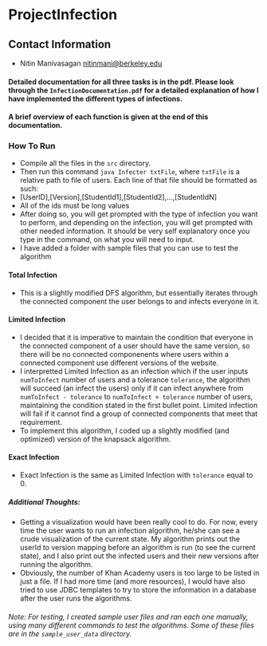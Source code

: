 # ProjectInfection

## Contact Information
* Nitin Manivasagan <nitinmani@berkeley.edu>

#### Detailed documentation for all three tasks is in the pdf. Please look through the `InfectionDocumentation.pdf` for a detailed explanation of how I have implemented the different types of infections. 
#### A brief overview of each function is given at the end of this documentation.

### How To Run 
  * Compile all the files in the `src` directory. 
  * Then run this command `java Infecter txtFile`, where `txtFile` is a relative path to file of users. Each line of that file should be formatted as such:  
   * [UserID],[Version],[StudentId1],[StudentId2],...,[StudentIdN]
  * All of the ids must be long values
  * After doing so, you will get prompted with the type of infection you want to perform, and depending on the infection, you will get prompted with other needed information. It should be very self explanatory once you type in the command, on what you will need to input.
  * I have added a folder with sample files that you can use to test the algorithm
 
#### Total Infection
* This is a slightly modified DFS algorithm, but essentially iterates through the connected component the user belongs to and infects everyone in it.

#### Limited Infection
* I decided that it is imperative to maintain the condition that everyone in the connected component of a user should have the same version, so there will be no connected componenents where users within a connected component use different versions of the website.
* I interpretted Limited Infection as an infection which if the user inputs `numToInfect` number of users and a tolerance `tolerance`,  the algorithm will succeed (an infect the users) only if it can infect anywhere from `numToInfect - tolerance` to `numToInfect + tolerance` number of users, maintaining the condition stated in the first bullet point. Limited infection will fail if it cannot find a group of connected components that meet that requirement.
* To implement this algorithm, I coded up a slightly modified (and optimized) version of the knapsack algorithm.

#### Exact Infection
* Exact Infection is the same as Limited Infection with `tolerance` equal to 0.

##### Additional Thoughts:
* Getting a visualization would have been really cool to do. For now, every time the user wants to run an infection algorithm, he/she can see a crude visualization of the current state. My algorithm prints out the userId to version mapping before an algorithm is run (to see the current state), and I also print out the infected users and their new versions after running the algorithm.
* Obviously, the number of Khan Academy users is too large to be listed in just a file. If I had more time (and more resources), I would have also tried to use JDBC templates to try to store the information in a database after the user runs the algorithms. 

###### Note: For testing, I created sample user files and ran each one manually, using many different commands to test the algorithms. Some of these files are in the `sample_user_data` directory.
